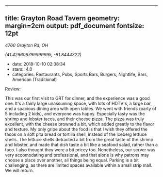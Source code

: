 
---
title: Grayton Road Tavern
geometry: margin=2cm
output: pdf_document
fontsize: 12pt
---

_4760 Grayton Rd_, _OH_

*(41.426606799999995, -81.8444322)*

- date: 2018-10-10 02:38:34
- stars:: 4.0
-  categories: Restaurants, Pubs, Sports Bars, Burgers, Nightlife, Bars, American (Traditional)

Review:

This was our first visit to GRT for dinner, and the experience was a good one.  It's a fairly large unassuming space, with lots of HDTV's, a large bar, and a spacious dining area with open tables.  We went with friends (party of 5 including 2 kids), and everyone was happy.  Especially tasty was the shrimp and lobster tacos, and their cheese pizza.  The pizza was truly excellent, with the cheese browned a bit, which added greatly to the flavor and texture.  My only gripe about the food is that I wish they offered the tacos on a soft pita bread or tortilla shell, instead of the iceberg lettuce shells.  The lettuce shells detracted a bit from the great taste of the shrimp and lobster, and made that dish taste a bit like a seafood salad, rather than a taco.  I also thought they were a bit pricey too.  Nonetheless, our server was very accomodating and professional, and that alone is why patrons may choose a place over another, all things being equal.  Parking is a bit challenging, as there are limited spaces available within a small strip mall.  We will return.


